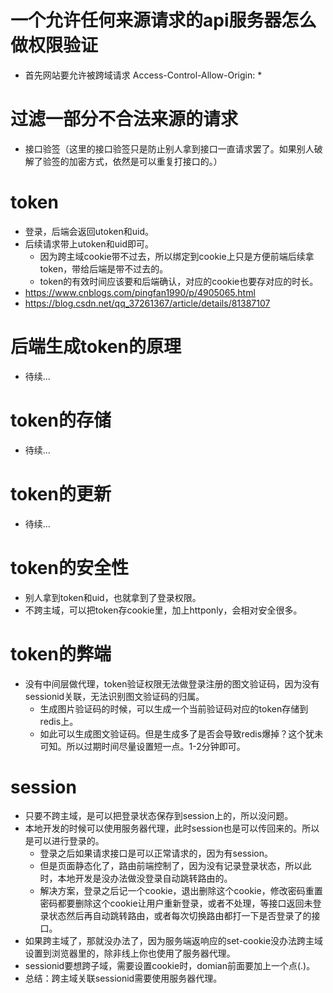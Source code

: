 # 一个允许任何来源请求的api服务器怎么做权限验证
* 首先网站要允许被跨域请求 Access-Control-Allow-Origin: *

# 过滤一部分不合法来源的请求
* 接口验签（这里的接口验签只是防止别人拿到接口一直请求罢了。如果别人破解了验签的加密方式，依然是可以重复打接口的。）

# token
* 登录，后端会返回utoken和uid。
* 后续请求带上utoken和uid即可。
    - 因为跨主域cookie带不过去，所以绑定到cookie上只是方便前端后续拿token，带给后端是带不过去的。
    - token的有效时间应该要和后端确认，对应的cookie也要存对应的时长。
* https://www.cnblogs.com/pingfan1990/p/4905065.html
* https://blog.csdn.net/qq_37261367/article/details/81387107

# 后端生成token的原理
* 待续...

# token的存储
* 待续...

# token的更新
* 待续...

# token的安全性
* 别人拿到token和uid，也就拿到了登录权限。
* 不跨主域，可以把token存cookie里，加上httponly，会相对安全很多。

# token的弊端
* 没有中间层做代理，token验证权限无法做登录注册的图文验证码，因为没有sessionid关联，无法识别图文验证码的归属。
    - 生成图片验证码的时候，可以生成一个当前验证码对应的token存储到redis上。
    - 如此可以生成图文验证码。但是生成多了是否会导致redis爆掉？这个犹未可知。所以过期时间尽量设置短一点。1-2分钟即可。

# session
* 只要不跨主域，是可以把登录状态保存到session上的，所以没问题。
* 本地开发的时候可以使用服务器代理，此时session也是可以传回来的。所以是可以进行登录的。
    - 登录之后如果请求接口是可以正常请求的，因为有session。
    - 但是页面静态化了，路由前端控制了，因为没有记录登录状态，所以此时，本地开发是没办法做没登录自动跳转路由的。
    - 解决方案，登录之后记一个cookie，退出删除这个cookie，修改密码重置密码都要删除这个cookie让用户重新登录，或者不处理，等接口返回未登录状态然后再自动跳转路由，或者每次切换路由都打一下是否登录了的接口。
* 如果跨主域了，那就没办法了，因为服务端返响应的set-cookie没办法跨主域设置到浏览器里的，除非线上你也使用了服务器代理。
* sessionid要想跨子域，需要设置cookie时，domian前面要加上一个点(.)。
* 总结：跨主域关联sessionid需要使用服务器代理。
